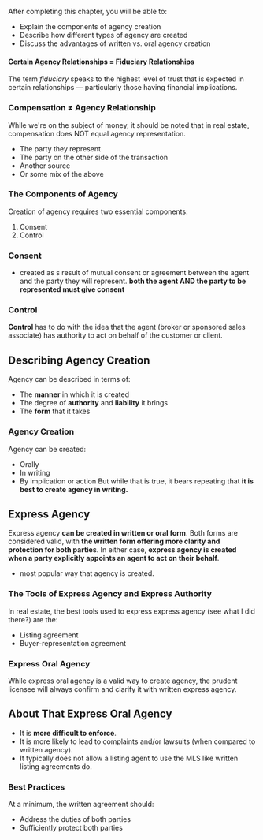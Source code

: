 After completing this chapter, you will be able to:
- Explain the components of agency creation
- Describe how different types of agency are created
- Discuss the advantages of written vs. oral agency creation
#### Certain Agency Relationships = Fiduciary Relationships
The term _fiduciary_ speaks to the highest level of trust that is expected in certain relationships — particularly those having financial implications.
### Compensation ≠ Agency Relationship
While we're on the subject of money, it should be noted that in real estate, compensation does NOT equal agency representation.
- The party they represent
- The party on the other side of the transaction
- Another source
- Or some mix of the above

### The Components of Agency
Creation of agency requires two essential components:
1. Consent
2. Control
### Consent
- created as s result of mutual consent or agreement between the agent and  the party they will represent.
**both the agent AND the party to be represented must give consent**
### Control
**Control** has to do with the idea that the agent (broker or sponsored sales associate) has authority to act on behalf of the customer or client.
## Describing Agency Creation
Agency can be described in terms of:
- The **manner** in which it is created
- The degree of **authority** and **liability** it brings
- The **form** that it takes
### Agency Creation
Agency can be created:
- Orally
- In writing
- By implication or action
But while that is true, it bears repeating that **it is best to create agency in writing.**
## Express Agency
Express agency **can be created in written or oral form**. Both forms are considered valid, with **the written form offering more clarity and protection for both parties**. In either case, **express agency is created when a party explicitly appoints an agent to act on their behalf**.
- most popular way that agency is created.
### The Tools of Express Agency and Express Authority
In real estate, the best tools used to express express agency (see what I did there?) are the:
- Listing agreement
- Buyer-representation agreement
### Express Oral Agency
While express oral agency is a valid way to create agency, the prudent licensee will always confirm and clarify it with written express agency.

## About That Express Oral Agency
- It is **more difficult to enforce**.
- It is more likely to lead to complaints and/or lawsuits (when compared to written agency).
- It typically does not allow a listing agent to use the MLS like written listing agreements do.
### Best Practices
At a minimum, the written agreement should:
- Address the duties of both parties
- Sufficiently protect both parties







